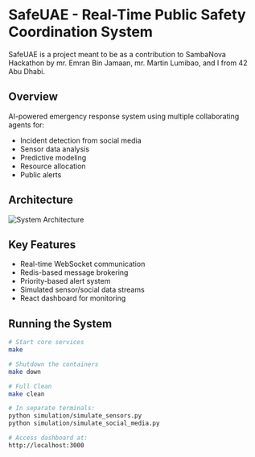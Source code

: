 # SafeUAE - Real-Time Public Safety Coordination System

SafeUAE is a project meant to be as a contribution to SambaNova Hackathon by mr. Emran Bin Jamaan, mr. Martin Lumibao, and I from 42 Abu Dhabi.

## Overview
AI-powered emergency response system using multiple collaborating agents for:
- Incident detection from social media
- Sensor data analysis
- Predictive modeling
- Resource allocation
- Public alerts

## Architecture
![System Architecture](docs/architecture.png)

## Key Features
- Real-time WebSocket communication
- Redis-based message brokering
- Priority-based alert system
- Simulated sensor/social data streams
- React dashboard for monitoring

## Running the System
```bash
# Start core services
make

# Shutdown the containers
make down

# Full Clean
make clean

# In separate terminals:
python simulation/simulate_sensors.py
python simulation/simulate_social_media.py

# Access dashboard at:
http://localhost:3000

